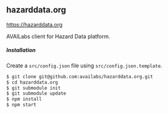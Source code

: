 ## hazarddata.org

https://hazarddata.org

AVAILabs client for Hazard Data platform.

##### Installation

Create a `src/config.json` file using `src/config.json.template`.

```sh
$ git clone git@github.com:availabs/hazarddata.org.git
$ cd hazarddata.org
$ git submodule init
$ git submodule update
$ npm install
$ npm start
```

